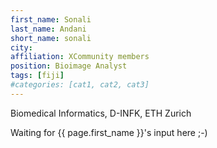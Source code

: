 ```yaml
---
first_name: Sonali
last_name: Andani
short_name: sonali
city: 
affiliation: XCommunity members
position: Bioimage Analyst
tags: [fiji]
#categories: [cat1, cat2, cat3]
---
```

Biomedical Informatics, D-INFK, ETH Zurich


Waiting for {{ page.first_name }}'s input here ;-)
